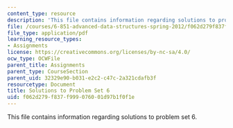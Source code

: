 ```yaml
---
content_type: resource
description: 'This file contains information regarding solutions to problem set 6. '
file: /courses/6-851-advanced-data-structures-spring-2012/f062d279f837f999076001d97b1f0f1e_MIT6_851S12_ps6sol.pdf
file_type: application/pdf
learning_resource_types:
- Assignments
license: https://creativecommons.org/licenses/by-nc-sa/4.0/
ocw_type: OCWFile
parent_title: Assignments
parent_type: CourseSection
parent_uid: 32329e90-b031-e2c2-c47c-2a321cdafb3f
resourcetype: Document
title: Solutions to Problem Set 6
uid: f062d279-f837-f999-0760-01d97b1f0f1e
---
```

This file contains information regarding solutions to problem set 6. 